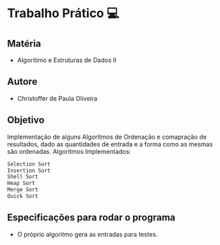 # Trabalho Prático :computer:
## Matéria
- Algoritimo e Estruturas de Dados II

## Autore
- Christoffer de Paula Oliveira

## Objetivo
Implementação de alguns Algoritmos de Ordenação e comapração de resultados, dado as quantidades de entrada e a forma como as mesmas são ordenadas.
Algoritmos Implementados:

````sh
Selection Sort
Insertion Sort
Shell Sort
Heap Sort
Merge Sort
Quick Sort
````


## Especificações para rodar o programa
- O próprio algoritmo gera as entradas para testes.